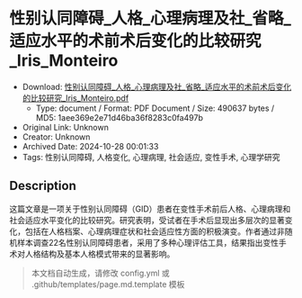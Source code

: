# 性别认同障碍_人格_心理病理及社_省略_适应水平的术前术后变化的比较研究_Iris_Monteiro

- Download: [性别认同障碍_人格_心理病理及社_省略_适应水平的术前术后变化的比较研究_Iris_Monteiro.pdf](性别认同障碍_人格_心理病理及社_省略_适应水平的术前术后变化的比较研究_Iris_Monteiro.pdf)
    - Type: document / Format: PDF Document / Size: 490637 bytes / MD5: 1aee369e2e71d46ba36f8283c0fa497b
- Original Link: Unknown
- Creator: Unknown
- Archived Date: 2024-10-28 00:01:33
- Tags: 性别认同障碍, 人格变化, 心理病理, 社会适应, 变性手术, 心理学研究

## Description

这篇文章是一项关于性别认同障碍（GID）患者在变性手术前后人格、心理病理和社会适应水平变化的比较研究。研究表明，受试者在手术后显现出多层次的显著变化，包括在人格档案、心理病理症状和社会适应性方面的积极演变。作者通过非随机样本调查22名性别认同障碍患者，采用了多种心理评估工具，结果指出变性手术对人格结构及基本人格模式带来的显著影响。

> 本文档自动生成，请修改 config.yml 或 .github/templates/page.md.template 模板
